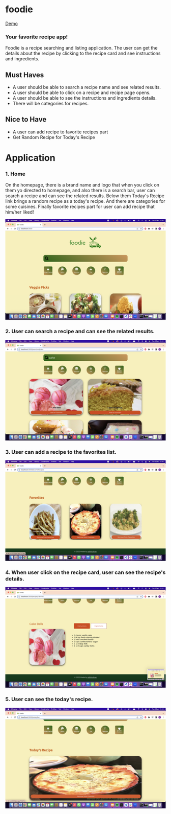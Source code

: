 # foodie

[Demo](https://foodie-ruddy.vercel.app/)

### Your favorite recipe app!

Foodie is a recipe searching and listing application. The user can get the details about the recipe by clicking to the recipe card and see instructions and ingredients.

## Must Haves
- A user should be able to search a recipe name and see related results.
- A user should be able to click on a recipe and recipe page opens.
- A user should be able to see the instructions and ingredients details. 
- There will be categories for recipes.

## Nice to Have
- A user can add recipe to favorite recipes part
- Get Random Recipe for Today's Recipe


# Application
### 1. Home

On the homepage, there is a brand name and logo that when you click on them yo directed to homepage, and also there is a search bar, user can search a recipe and can see the related results. Below them Today's Recipe link brings a random recipe as a today's recipe. And there are categories for some cuisines. Finally favorite recipes part for user can add recipe that him/her liked!

![home](https://github.com/elifnurkalkan/foodie/blob/master/public/photos/home.png)


### 2. User can search a recipe and can see the related results.
![search](https://github.com/elifnurkalkan/foodie/blob/master/public/photos/search.png)


### 3. User can add a recipe to the favorites list.

![](https://github.com/elifnurkalkan/foodie/blob/master/public/photos/favorites.png)


### 4. When user click on the recipe card, user can see the recipe's details.

![](https://github.com/elifnurkalkan/foodie/blob/master/public/photos/details.png)

### 5. User can see the today's recipe.

![](https://github.com/elifnurkalkan/foodie/blob/master/public/photos/todaysrecipe.png)





